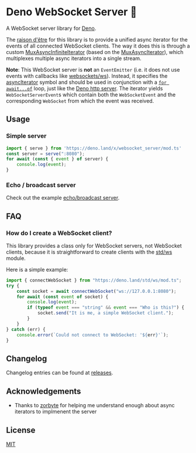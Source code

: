 # Deno WebSocket Server 🔌

A WebSocket server library for [Deno](https://deno.land).

The [raison d'être](https://en.wiktionary.org/wiki/raison_d%27%C3%AAtre) for this library is to provide a unified async iterator for the events of all connected WebSocket clients.
The way it does this is through a custom [MuxAsyncInfiniteIterator](mux_async_infinite_iterator.ts) (based on the [MuxAsyncIterator](https://deno.land/std/async/mux_async_iterator.ts)), which multiplexes multiple async iterators into a single stream.

**Note**: This WebSocket server is **not** an `EventEmitter` (i.e. it does not use events with callbacks like [websockets/ws](https://github.com/websockets/ws)).
Instead, it specifies the [asyncIterator](https://developer.mozilla.org/en-US/docs/Web/JavaScript/Reference/Global_Objects/Symbol/asyncIterator) symbol and should be used in conjunction with a [`for await...of`](https://developer.mozilla.org/en-US/docs/Web/JavaScript/Reference/Statements/for-await...of) loop, just like the [Deno http server](https://deno.land/std/http/server.ts).
The iterator yields `WebSocketServerEvent`s which contain both the `WebSocketEvent` and the corresponding `WebSocket` from which the event was received.

## Usage

### Simple server
```typescript
import { serve } from 'https://deno.land/x/websocket_server/mod.ts'
const server = serve(":8080");
for await (const { event } of server) {
	console.log(event);
}
```

### Echo / broadcast server
Check out the example [echo/broadcast server](example_server.ts).

## FAQ

### How do I create a WebSocket client?
This library provides a class only for WebSocket servers, not WebSocket clients, because it is straightforward to create clients with the [std/ws](https://deno.land/std/ws/) module.

Here is a simple example:
```typescript
import { connectWebSocket } from "https://deno.land/std/ws/mod.ts";
try {
	const socket = await connectWebSocket("ws://127.0.0.1:8080");
	for await (const event of socket) {
		console.log(event);
		if (typeof event === "string" && event === "Who is this?") {
			socket.send("It is me, a simple WebSocket client.");
		}
	}
} catch (err) {
	console.error(`Could not connect to WebSocket: '${err}'`);
}
```

## Changelog
Changelog entries can be found at [releases](https://github.com/JohanWinther/websocket-server/releases).

## Acknowledgements
- Thanks to [zorbyte](https://github.com/zorbyte) for helping me understand enough about async iterators to implmenent the server

## License
[MIT](LICENSE)
